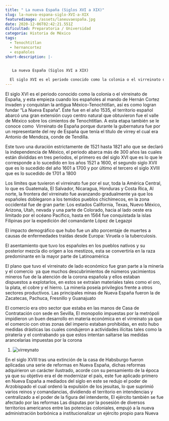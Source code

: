 ```yaml
---
title: " La nueva España (Siglos XVI a XIX)"
slug: la-nueva-espana-siglo-XVI-a-XIX
featuredimage: /assets/laneuvaespaña.jpg
date: 2020-12-06T02:42:21.551Z
dificultad: Preparatoria / Universidad
categoria: Historia de México
tags:
  - Tenochtitlan
  - hernancortez
  - españoles
short-description: |-
  

   La nueva España (Siglos XVI a XIX)

  El siglo XVI es el periodo conocido como la colonia o el virreinato de España
---
```

El siglo XVI es el periodo conocido como la colonia o el virreinato de España, y esta empieza cuando los españoles al mando de Hernán Cortez invaden y conquistan la antigua México-Tenochtitlan, así es como logran fundar “La Nueva España”. Este fue en el año 1535, el territorio español abarcó una gran extensión cuyo centro natural que obtuvieron fue el valle de México sobre los cimientos de Tenochtitlan. A esta etapa también se le conoce como  Virreinato de España porque durante la gubernatura fue por un representante del rey de España que tenía el título de virrey el cual era Antonio de Mendoza, conde de Tendilla. 

Este tuvo una duración estrictamente de 1521 hasta 1821 año que se declaró la independencia de México, el periodo abarca más de 300 años las cuales están divididas en tres periodos, el primero es del siglo XVI que es lo que le corresponde a lo sucedido en los años 1521 a 1600, el segundo siglo XVII que es lo sucedido del año 1601 a 1700 y por último el tercero el siglo XVIII que es lo sucedido de 1701 a 1800 

Los límites que tuvieron el virreinato fue por el sur, toda la América Central, lo que es Guatemala, El Salvador, Nicaragua, Honduras y Costa Rica, Al norte, la frontera del virreinato fue avanzando gradualmente ya que los españoles doblegaron a los temidos pueblos chichimecos, en la zona occidental fue de gran parte: Los estados California, Texas, Nuevo México, Arizona, Utah, nevada y una parte de Colorado, hacia al lado oeste era limitado por el océano Pacifico, hasta en 1564 fue conquistada la islas Filipinas por la expedición del comandante López de Legazpi 

El impacto demográfico que hubo fue un alto porcentaje de muertes a causas de enfermedades traídas desde Europa: Viruela o la tuberculosis.

El asentamiento que tuvo los españoles en los pueblos nativos y su posterior mezcla dio origen a los mestizos, esta se convertiría en la raza predominante en la mayor parte de Latinoamérica

El plano que tuvo el virreinato de lado económico fue gran parte a la minería y el comercio  ya que muchos descubrimientos de números yacimientos mineros fue de la atención de la corona española y ellos estaban dispuestos a explotarlos, en estos se extraían materiales tales como el oro, la plata, el cobre y el hierro. La minería poseía privilegios frente a otros sectores productivos. Las principales minas de Nueva España fueron la de Zacatecas, Pachuca, Fresnillo y Guanajuato 

El comercio era otro sector que estaba en las manos de Casa de Contratación con sede en Sevilla, El monopolio impuestas por la metrópoli impidieron un buen desarrollo en materia económica en el virreinato ya que el comercio con otras zonas del imperio estaban prohibidas, en esto hubo medidas drásticas las cuales condujeron a actividades ilícitas tales como la piratería y el contrabando ya que estos intentan saltarse las medidas arancelarias impuestas por la corona 

1. ![virreynato](/assets/virreyanto.jpg "virreynato ")

En el siglo XVIII tras una extinción de la casa de Habsburgo fueron aplicadas una serie de reformas en Nueva España, dichas reformas adquirieron un carácter ilustrado, acorde con su pensamiento de la época ya que su objetivo era el de modernizar el país, este fue aplicado primero en Nueva España a mediados del siglo en este se redujo el poder de Arzobispado el cual ordenó la expulsión de los jesuitas, lo que suprimió varios reinos y comandancias, dividiendo el territorio en intendencias y centralizado a el poder de la figura del intendente, El ejército también se fue afectado por las reformas Las disputas por la posesión de diversos territorios americanos entre las potencias coloniales, empujó a la nueva administración borbónica a institucionalizar un ejército propio para Nueva